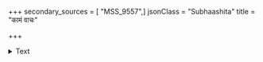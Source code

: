 +++
secondary_sources = [ "MSS_9557",]
jsonClass = "Subhaashita"
title = "कामं वाचः"

+++

<details><summary>Text</summary>

कामं वाचः कतिचिदफलाः सन्तु लोके कवीनां सन्त्येवान्या मधुरिपुकथासंस्तवात् कामदोग्ध्र्यः।  
वित्तं कामं भवतु विफलं दत्तमश्रोत्रियेभ्यः पात्रे दत्तैर्भवति हि धनैर्धन्यता भूरिदातुः॥
</details>
